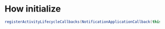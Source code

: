 # How initialize
```java
registerActivityLifecycleCallbacks(NotificationApplicationCallback(this, managerConfig))
```
